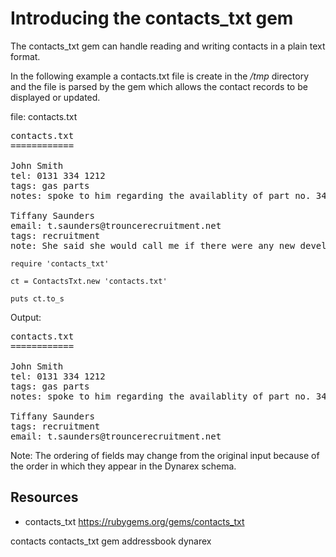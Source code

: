 # Introducing the contacts_txt gem

The contacts_txt gem can handle reading and writing contacts in a plain text format. 


In the following example a contacts.txt file is create in the */tmp* directory and the file is parsed by the gem which allows the contact records to be displayed or updated.

file: contacts.txt
<pre>
contacts.txt
============

John Smith 
tel: 0131 334 1212
tags: gas parts 
notes: spoke to him regarding the availablity of part no. 341455. He said he would get back to me.

Tiffany Saunders
email: t.saunders@trouncerecruitment.net
tags: recruitment
note: She said she would call me if there were any new developments
</pre>



    require 'contacts_txt'

    ct = ContactsTxt.new 'contacts.txt'

    puts ct.to_s

Output:

<pre>
contacts.txt
============

John Smith
tel: 0131 334 1212
tags: gas parts
notes: spoke to him regarding the availablity of part no. 341455. He said he would get back to me.

Tiffany Saunders
tags: recruitment
email: t.saunders@trouncerecruitment.net
</pre>

Note: The ordering of fields may change from the original input because of the order in which they appear in the Dynarex schema.

## Resources

* contacts_txt https://rubygems.org/gems/contacts_txt

contacts contacts_txt gem addressbook dynarex
